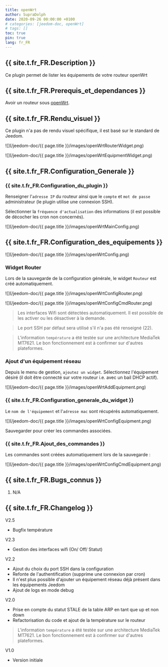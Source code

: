 ```yaml
---
title: openWrt
author: SupraDolph
date: 2020-09-26 00:00:00 +0100
# categories: [jeedom-doc, openWrt]
# tags: []
toc: true
pin: true
lang: fr_FR
---
```


## {{ site.t.fr_FR.Description }}

Ce plugin permet de lister les équipements de votre routeur openWrt

## {{ site.t.fr_FR.Prerequis_et_dependances }}

Avoir un routeur sous [openWrt](https://openwrt.org/).

## {{ site.t.fr_FR.Rendu_visuel }}

Ce plugin n'a pas de rendu visuel spécifique, il est basé sur le standard de Jeedom.

![](/jeedom-doc/{{ page.title }}/images/openWrtRouterWidget.png)

![](/jeedom-doc/{{ page.title }}/images/openWrtEquipmentWidget.png)

## {{ site.t.fr_FR.Configuration_Generale }}

### {{ site.t.fr_FR.Configuration_du_plugin }}

Renseigner l'`adresse IP` du routeur ainsi que le `compte` et `mot de passe` administrateur (le plugin utilise une connexion SSH).

Sélectionner la `fréquence d'actualisation` des informations (il est possible de décocher les cron non concernés).

![](/jeedom-doc/{{ page.title }}/images/openWrtMainConfig.png)

## {{ site.t.fr_FR.Configuration_des_equipements }}

![](/jeedom-doc/{{ page.title }}/images/openWrtConfig.png)

### Widget Router

Lors de la sauvegarde de la configuration générale, le widget `Routeur` est créé automatiquement.

![](/jeedom-doc/{{ page.title }}/images/openWrtConfigRouter.png)

![](/jeedom-doc/{{ page.title }}/images/openWrtConfigCmdRouter.png)

> Les interfaces Wifi sont détectées automatiquement. Il est possible de les activer ou les désactiver à la demande.

> Le port SSH par défaut sera utilisé s'il n'a pas été renseigné (22).

> L'information `température` a été testée sur une architecture MediaTek MT7621. Le bon fonctionnement est à confirmer sur d'autres plateformes.

### Ajout d'un équipement réseau

Depuis le menu de gestion, `ajoutez un widget`. Sélectionnez l'équipement désiré (il doit être connecté sur votre routeur i.e. avec un bail DHCP actif).

![](/jeedom-doc/{{ page.title }}/images/openWrtAddEquipment.png)

### {{ site.t.fr_FR.Configuration_generale_du_widget }}

Le `nom de l'équipement` et l'`adresse mac` sont récupérés automatiquement.

![](/jeedom-doc/{{ page.title }}/images/openWrtConfigEquipment.png)

Sauvegarder pour créer les commandes associées.

### {{ site.t.fr_FR.Ajout_des_commandes }}

Les commandes sont créées automatiquement lors de la sauvegarde :

![](/jeedom-doc/{{ page.title }}/images/openWrtConfigCmdEquipment.png)

## {{ site.t.fr_FR.Bugs_connus }}

1.  N/A

## {{ site.t.fr_FR.Changelog }}

V2.5

*   Bugfix température

V2.3

*   Gestion des interfaces wifi (On/ Off/ Statut)

V2.2

*   Ajout du choix du port SSH dans la configuration
*   Refonte de l'authentification (supprime une connexion par cron)
*   Il n'est plus possible d'ajouter un équipement réseau déjà présent dans les équipements Jeedom
*   Ajout de logs en mode debug

V2.0

*   Prise en compte du statut STALE de la table ARP en tant que up et non down
*   Refactorisation du code et ajout de la température sur le routeur
> L'information `température` a été testée sur une architecture MediaTek MT7621. Le bon fonctionnement est à confirmer sur d'autres plateformes.

V1.0

*   Version initiale
